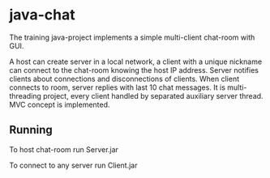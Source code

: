 java-chat
=========

The training java-project implements a simple multi-client chat-room with GUI. 

A host can create server in a local network, a client with a unique nickname can connect to the chat-room knowing the host IP address. Server notifies clients about connections and disconnections of clients. When client connects to room, server replies with last 10 chat messages. It is multi-threading project, every client handled by separated auxiliary server thread. MVC concept is implemented.

## Running

To host chat-room run Server.jar

To connect to any server run  Client.jar


